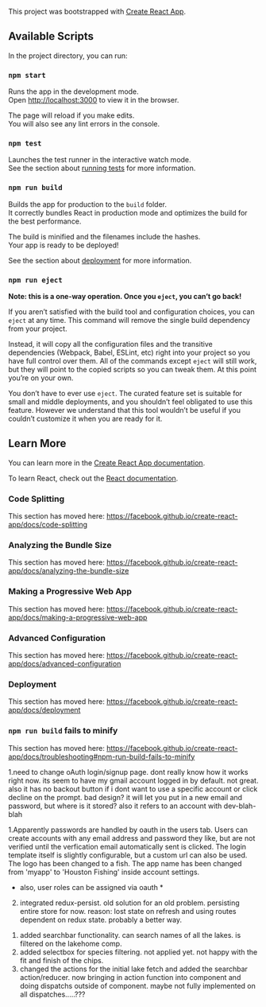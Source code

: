 This project was bootstrapped with [Create React App](https://github.com/facebook/create-react-app).

## Available Scripts

In the project directory, you can run:

### `npm start`

Runs the app in the development mode.<br>
Open [http://localhost:3000](http://localhost:3000) to view it in the browser.

The page will reload if you make edits.<br>
You will also see any lint errors in the console.

### `npm test`

Launches the test runner in the interactive watch mode.<br>
See the section about [running tests](https://facebook.github.io/create-react-app/docs/running-tests) for more information.

### `npm run build`

Builds the app for production to the `build` folder.<br>
It correctly bundles React in production mode and optimizes the build for the best performance.

The build is minified and the filenames include the hashes.<br>
Your app is ready to be deployed!

See the section about [deployment](https://facebook.github.io/create-react-app/docs/deployment) for more information.

### `npm run eject`

**Note: this is a one-way operation. Once you `eject`, you can’t go back!**

If you aren’t satisfied with the build tool and configuration choices, you can `eject` at any time. This command will remove the single build dependency from your project.

Instead, it will copy all the configuration files and the transitive dependencies (Webpack, Babel, ESLint, etc) right into your project so you have full control over them. All of the commands except `eject` will still work, but they will point to the copied scripts so you can tweak them. At this point you’re on your own.

You don’t have to ever use `eject`. The curated feature set is suitable for small and middle deployments, and you shouldn’t feel obligated to use this feature. However we understand that this tool wouldn’t be useful if you couldn’t customize it when you are ready for it.

## Learn More

You can learn more in the [Create React App documentation](https://facebook.github.io/create-react-app/docs/getting-started).

To learn React, check out the [React documentation](https://reactjs.org/).

### Code Splitting

This section has moved here: https://facebook.github.io/create-react-app/docs/code-splitting

### Analyzing the Bundle Size

This section has moved here: https://facebook.github.io/create-react-app/docs/analyzing-the-bundle-size

### Making a Progressive Web App

This section has moved here: https://facebook.github.io/create-react-app/docs/making-a-progressive-web-app

### Advanced Configuration

This section has moved here: https://facebook.github.io/create-react-app/docs/advanced-configuration

### Deployment

This section has moved here: https://facebook.github.io/create-react-app/docs/deployment

### `npm run build` fails to minify

This section has moved here: https://facebook.github.io/create-react-app/docs/troubleshooting#npm-run-build-fails-to-minify


 <!-- begin 2/2/20 -->
1.need to change oAuth login/signup page.  dont really know how it works right now. its seem to have my gmail account logged in by default. not great.  also it has no backout button if i dont want to use a specific account or click decline on the prompt. bad design?  it will let you put in a new email and password, but where is it stored?  also it refers to an account with dev-blah-blah
<!-- end of 2/2/20 -->
<!-- begin 2/9/20 -->
1.Apparently passwords are handled by oauth in the users tab.  Users can create accounts with any email address and password they like, but are not verified until the verfication email automatically sent is clicked.  The login template itself is slightly configurable, but a custom url can also be used.  The logo has been changed to a fish.  The app name has been changed from 'myapp' to 'Houston Fishing' inside account settings.  
* also, user roles can be assigned via oauth *
2. integrated redux-persist.  old solution for an old problem.  persisting entire store for now.  reason: lost state on refresh and using routes dependent on redux state.  probably a better way.
<!-- end of 2/9/20 -->
<!-- begin 2/23/20 -->
1. added searchbar functionality. can search names of all the lakes. is filtered on the lakehome comp.
2. added selectbox for species filtering.  not applied yet. not happy with the fit and finish of the chips.
3. changed the actions for the initial lake fetch and added the searchbar action/reducer. now bringing in action function into component and doing dispatchs outside of component. maybe not fully implemented on all dispatches.....???
<!-- end 2/23 -->